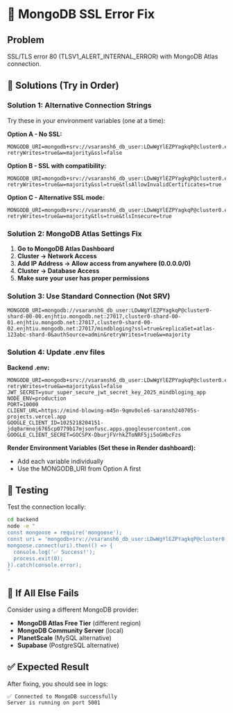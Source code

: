 # 🔧 MongoDB SSL Error Fix

## Problem
SSL/TLS error 80 (TLSV1_ALERT_INTERNAL_ERROR) with MongoDB Atlas connection.

## 🎯 Solutions (Try in Order)

### Solution 1: Alternative Connection Strings
Try these in your environment variables (one at a time):

**Option A - No SSL:**
```
MONGODB_URI=mongodb+srv://vsaransh6_db_user:LDwWgYlEZPYagkqP@cluster0.enjhtiu.mongodb.net/mindbloging?retryWrites=true&w=majority&ssl=false
```

**Option B - SSL with compatibility:**
```
MONGODB_URI=mongodb+srv://vsaransh6_db_user:LDwWgYlEZPYagkqP@cluster0.enjhtiu.mongodb.net/mindbloging?retryWrites=true&w=majority&ssl=true&tlsAllowInvalidCertificates=true
```

**Option C - Alternative SSL mode:**
```
MONGODB_URI=mongodb+srv://vsaransh6_db_user:LDwWgYlEZPYagkqP@cluster0.enjhtiu.mongodb.net/mindbloging?retryWrites=true&w=majority&tls=true&tlsInsecure=true
```

### Solution 2: MongoDB Atlas Settings Fix

1. **Go to MongoDB Atlas Dashboard**
2. **Cluster → Network Access**
3. **Add IP Address → Allow access from anywhere (0.0.0.0/0)**
4. **Cluster → Database Access**
5. **Make sure your user has proper permissions**

### Solution 3: Use Standard Connection (Not SRV)
```
MONGODB_URI=mongodb://vsaransh6_db_user:LDwWgYlEZPYagkqP@cluster0-shard-00-00.enjhtiu.mongodb.net:27017,cluster0-shard-00-01.enjhtiu.mongodb.net:27017,cluster0-shard-00-02.enjhtiu.mongodb.net:27017/mindbloging?ssl=true&replicaSet=atlas-123abc-shard-0&authSource=admin&retryWrites=true&w=majority
```

### Solution 4: Update .env files

**Backend .env:**
```
MONGODB_URI=mongodb+srv://vsaransh6_db_user:LDwWgYlEZPYagkqP@cluster0.enjhtiu.mongodb.net/mindbloging?retryWrites=true&w=majority&ssl=false
JWT_SECRET=your_super_secure_jwt_secret_key_2025_mindbloging_app
NODE_ENV=production
PORT=10000
CLIENT_URL=https://mind-blowing-m45n-9qmv0ole6-saransh240705s-projects.vercel.app
GOOGLE_CLIENT_ID=1025218204151-jdq0armnoj6765cp0779b17mjsonfusc.apps.googleusercontent.com
GOOGLE_CLIENT_SECRET=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
```

**Render Environment Variables (Set these in Render dashboard):**
- Add each variable individually
- Use the MONGODB_URI from Option A first

## 🧪 Testing

Test the connection locally:
```bash
cd backend
node -e "
const mongoose = require('mongoose');
const uri = 'mongodb+srv://vsaransh6_db_user:LDwWgYlEZPYagkqP@cluster0.enjhtiu.mongodb.net/mindbloging?ssl=false';
mongoose.connect(uri).then(() => {
  console.log('✅ Success!');
  process.exit(0);
}).catch(console.error);
"
```

## 🚨 If All Else Fails

Consider using a different MongoDB provider:
- **MongoDB Atlas Free Tier** (different region)
- **MongoDB Community Server** (local)
- **PlanetScale** (MySQL alternative)
- **Supabase** (PostgreSQL alternative)

## ✅ Expected Result
After fixing, you should see in logs:
```
✅ Connected to MongoDB successfully
Server is running on port 5001
```

